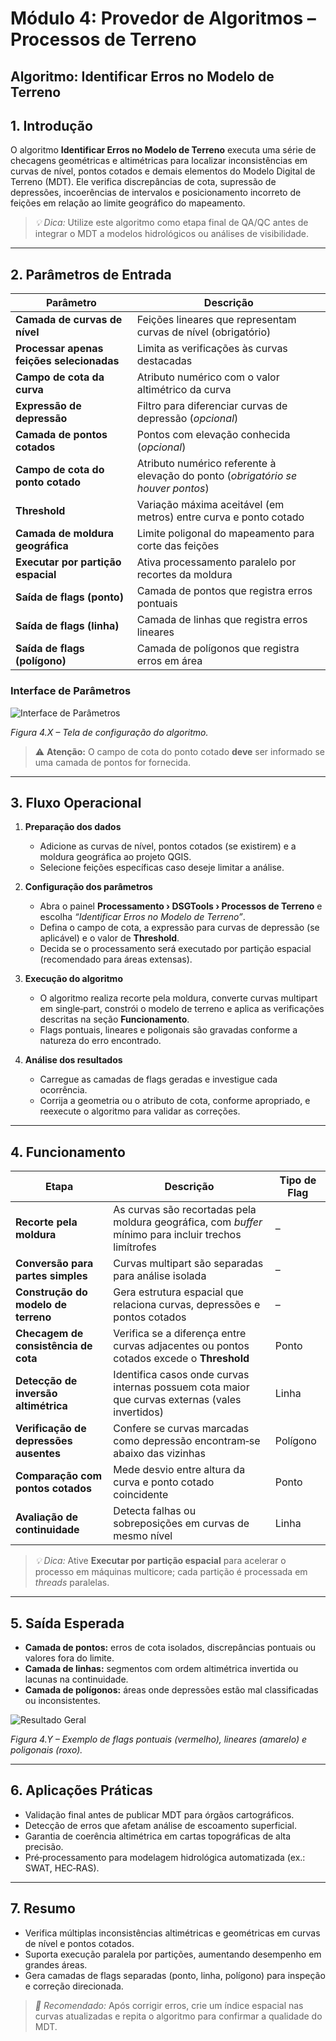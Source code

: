 # Módulo 4: Provedor de Algoritmos – Processos de Terreno

## Algoritmo: Identificar Erros no Modelo de Terreno

## 1. Introdução
O algoritmo **Identificar Erros no Modelo de Terreno** executa uma série de checagens geométricas e altimétricas para localizar inconsistências em curvas de nível, pontos cotados e demais elementos do Modelo Digital de Terreno (MDT). Ele verifica discrepâncias de cota, supressão de depressões, incoerências de intervalos e posicionamento incorreto de feições em relação ao limite geográfico do mapeamento.

> *💡 Dica:* Utilize este algoritmo como etapa final de QA/QC antes de integrar o MDT a modelos hidrológicos ou análises de visibilidade.

---

## 2. Parâmetros de Entrada

| Parâmetro | Descrição |
|-----------|-----------|
| **Camada de curvas de nível** | Feições lineares que representam curvas de nível (obrigatório) |
| **Processar apenas feições selecionadas** | Limita as verificações às curvas destacadas |
| **Campo de cota da curva** | Atributo numérico com o valor altimétrico da curva |
| **Expressão de depressão** | Filtro para diferenciar curvas de depressão (*opcional*) |
| **Camada de pontos cotados** | Pontos com elevação conhecida (*opcional*) |
| **Campo de cota do ponto cotado** | Atributo numérico referente à elevação do ponto (*obrigatório se houver pontos*) |
| **Threshold** | Variação máxima aceitável (em metros) entre curva e ponto cotado |
| **Camada de moldura geográfica** | Limite poligonal do mapeamento para corte das feições |
| **Executar por partição espacial** | Ativa processamento paralelo por recortes da moldura |
| **Saída de flags (ponto)** | Camada de pontos que registra erros pontuais |
| **Saída de flags (linha)** | Camada de linhas que registra erros lineares |
| **Saída de flags (polígono)** | Camada de polígonos que registra erros em área |

### Interface de Parâmetros

![Interface de Parâmetros](assets/modulo-04/img-config-identificar-erros-modelo-terreno.png)

*Figura 4.X – Tela de configuração do algoritmo.*

> ⚠️ **Atenção:** O campo de cota do ponto cotado **deve** ser informado se uma camada de pontos for fornecida.

---

## 3. Fluxo Operacional

1. **Preparação dos dados**  
   - Adicione as curvas de nível, pontos cotados (se existirem) e a moldura geográfica ao projeto QGIS.  
   - Selecione feições específicas caso deseje limitar a análise.  

2. **Configuração dos parâmetros**  
   - Abra o painel **Processamento › DSGTools › Processos de Terreno** e escolha *“Identificar Erros no Modelo de Terreno”*.  
   - Defina o campo de cota, a expressão para curvas de depressão (se aplicável) e o valor de **Threshold**.  
   - Decida se o processamento será executado por partição espacial (recomendado para áreas extensas).  

3. **Execução do algoritmo**  
   - O algoritmo realiza recorte pela moldura, converte curvas multipart em single‑part, constrói o modelo de terreno e aplica as verificações descritas na seção **Funcionamento**.  
   - Flags pontuais, lineares e poligonais são gravadas conforme a natureza do erro encontrado.  

4. **Análise dos resultados**  
   - Carregue as camadas de flags geradas e investigue cada ocorrência.  
   - Corrija a geometria ou o atributo de cota, conforme apropriado, e reexecute o algoritmo para validar as correções.

---

## 4. Funcionamento

| Etapa | Descrição | Tipo de Flag |
|-------|-----------|--------------|
| **Recorte pela moldura** | As curvas são recortadas pela moldura geográfica, com *buffer* mínimo para incluir trechos limítrofes | – |
| **Conversão para partes simples** | Curvas multipart são separadas para análise isolada | – |
| **Construção do modelo de terreno** | Gera estrutura espacial que relaciona curvas, depressões e pontos cotados | – |
| **Checagem de consistência de cota** | Verifica se a diferença entre curvas adjacentes ou pontos cotados excede o **Threshold** | Ponto |
| **Detecção de inversão altimétrica** | Identifica casos onde curvas internas possuem cota maior que curvas externas (vales invertidos) | Linha |
| **Verificação de depressões ausentes** | Confere se curvas marcadas como depressão encontram‑se abaixo das vizinhas | Polígono |
| **Comparação com pontos cotados** | Mede desvio entre altura da curva e ponto cotado coincidente | Ponto |
| **Avaliação de continuidade** | Detecta falhas ou sobreposições em curvas de mesmo nível | Linha |

> *💡 Dica:* Ative **Executar por partição espacial** para acelerar o processo em máquinas multicore; cada partição é processada em *threads* paralelas.

---

## 5. Saída Esperada

* **Camada de pontos:** erros de cota isolados, discrepâncias pontuais ou valores fora do limite.  
* **Camada de linhas:** segmentos com ordem altimétrica invertida ou lacunas na continuidade.  
* **Camada de polígonos:** áreas onde depressões estão mal classificadas ou inconsistentes.

![Resultado Geral](assets/modulo-04/img-result-identificar-erros-modelo-terreno.png)

*Figura 4.Y – Exemplo de flags pontuais (vermelho), lineares (amarelo) e poligonais (roxo).*

---

## 6. Aplicações Práticas

* Validação final antes de publicar MDT para órgãos cartográficos.  
* Detecção de erros que afetam análise de escoamento superficial.  
* Garantia de coerência altimétrica em cartas topográficas de alta precisão.  
* Pré‑processamento para modelagem hidrológica automatizada (ex.: SWAT, HEC‑RAS).

---

## 7. Resumo

* Verifica múltiplas inconsistências altimétricas e geométricas em curvas de nível e pontos cotados.  
* Suporta execução paralela por partições, aumentando desempenho em grandes áreas.  
* Gera camadas de flags separadas (ponto, linha, polígono) para inspeção e correção direcionada.

> *🔹 Recomendado:* Após corrigir erros, crie um índice espacial nas curvas atualizadas e repita o algoritmo para confirmar a qualidade do MDT.


